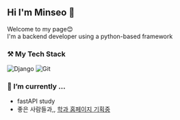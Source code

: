 

<!--
**mseo39/mseo39** is a ✨ _special_ ✨ repository because its `README.md` (this file) appears on your GitHub profile.

Here are some ideas to get you started:

- 🔭 I’m currently working on ...
- 🌱 I’m currently learning ...
- 👯 I’m looking to collaborate on ...
- 🤔 I’m looking for help with ...
- 💬 Ask me about ...
- 📫 How to reach me: ...
- 😄 Pronouns: ...
- ⚡ Fun fact: ...

Welcome to my page😊
<br>I'm a backend developer using a python-based framework
안녕하세요, 백엔드 개발자 강민서입니다🌱<br>
고등학교 1학년 때, 소프트웨어야 놀자에 참여하면서 코딩을 처음 배우게 되었고, 내 손으로 상상을 현실로 구현할 수 있다는 매력에 빠져 개발자의 꿈을 키우게 되었습니다.<br>
현재는 파이썬 기반의 프레임워크를 사용하여 웹 개발을 하면서 꿈을 키우고 있습니다😊
-->

## Hi I'm Minseo 👋

Welcome to my page😊
<br>I'm a backend developer using a python-based framework

### ⚒ My Tech Stack
![Django](https://img.shields.io/badge/-Django-092E20?style=for-the-badge&logo=Django&logoColor=white)
![Git](https://img.shields.io/badge/-Git-F05032?style=for-the-badge&logo=git&logoColor=white)

### 🌱 I’m currently ...
* fastAPI study
* 좋은 사람들과,, [학과 홈페이지 기획중](https://github.com/Team-SCC/CSE-page)
